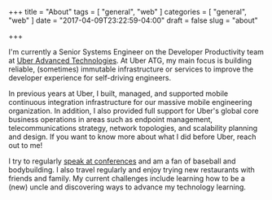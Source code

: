 +++
title = "About"
tags = [ "general", "web" ]
categories = [ "general", "web" ]
date = "2017-04-09T23:22:59-04:00"
draft = false
slug = "about"

+++

I'm currently a Senior Systems Engineer on the Developer Productivity team at [Uber Advanced Technologies](https://www.uberatc.com). At Uber ATG, my main focus is building reliable, (sometimes) immutable infrastructure or services to improve the developer experience for self-driving engineers. 

In previous years at Uber, I built, managed, and supported mobile continuous integration infrastructure for our massive mobile engineering organization. In addition, I also provided full support for Uber's global core business operations in areas such as endpoint management, telecommunications strategy, network topologies, and scalability planning and design. If you want to know more about what I did before Uber, reach out to me!

I try to regularly [speak at conferences](https://github.com/loyaltyarm/speaking) and am a fan of baseball and bodybuilding. I also travel regularly and enjoy trying new restaurants with friends and family. My current challenges include learning how to be a (new) uncle and discovering ways to advance my technology learning.
